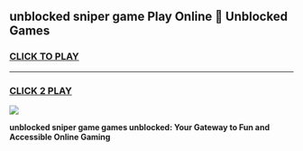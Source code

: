 
## unblocked sniper game Play Online 👋 Unblocked Games
<h3>
<a href="https://premium.freeplayer.one?title=unblocked_sniper_game&ref=19F">CLICK TO PLAY</a></h3>
<hr>

<h3>
<a href="https://premium.freeplayer.one?title=unblocked_sniper_game&ref=19F">CLICK 2 PLAY</a>
  
</h3>

<a href="https://premium.freeplayer.one?title=unblocked_sniper_game&ref=19F"><img src="https://clearcache.store/games.png"></a>


**unblocked sniper game games unblocked: Your Gateway to Fun and Accessible Online Gaming**
